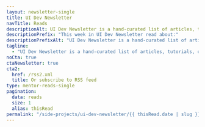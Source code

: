 ```yaml
---
layout: newsletter-single
title: UI Dev Newsletter
navTitle: Reads
descriptionAlt: UI Dev Newsletter is a hand-curated list of articles, tutorials, and tools related to User Interface development delivered to your inbox every two weeks.
descriptionPrefix: "This week in UI Dev Newsletter read about:"
descriptionPrefixAlt: "UI Dev Newsletter is a hand-curated list of articles, tutorials, and tools related to User Interface development. Read the issue"
tagline:
  - "UI Dev Newsletter is a hand-curated list of articles, tutorials, opinions, and tools related to User Interface development delivered to your inbox every two weeks."
noCta: true
ctaNewsletter: true
cta2:
  href: /rss2.xml
  title: Or subscribe to RSS feed
type: mentor-reads-single
pagination:
  data: reads
  size: 1
  alias: thisRead
permalink: "/side-projects/ui-dev-newsletter/{{ thisRead.date | slug }}/"
---
```

